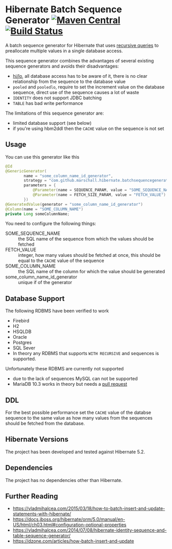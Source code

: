 Hibernate Batch Sequence Generator [![Maven Central](https://maven-badges.herokuapp.com/maven-central/com.github.marschall/hibernate-batch-sequence-generator/badge.svg)](https://maven-badges.herokuapp.com/maven-central/com.github.marschall/hibernate-batch-sequence-generator) [![Build Status](https://travis-ci.org/marschall/hibernate-batch-sequence-generator.svg?branch=master)](https://travis-ci.org/marschall/hibernate-batch-sequence-generator)
==================================

A batch sequence generator for Hibernate that uses [recursive queries](https://en.wikipedia.org/wiki/Hierarchical_and_recursive_queries_in_SQL) to preallocate multiple values in a single database access.

This sequence generator combines the advantages of several existing sequence generators and avoids their disadvantages:

- [hi/lo](https://vladmihalcea.com/2014/06/23/the-hilo-algorithm/), all database access has to be aware of it, there is no clear relationship from the sequence to the database value
- `pooled` and `pooledlo`, require to set the increment value on the database sequence, direct use of the sequence causes a lot of waste
- `IDENTITY` does not support JDBC batching
- `TABLE` has bad write performance

The limitations of this sequence generator are:

- limited database support (see below)
- if you're using hbm2ddl then the `CACHE` value on the sequence is not set

Usage
-----

You can use this generator like this

```java
@Id
@GenericGenerator(
        name = "some_column_name_id_generator",
        strategy = "com.github.marschall.hibernate.batchsequencegenerator.BatchSequenceGenerator",
        parameters = {
            @Parameter(name = SEQUENCE_PARAM, value = "SOME_SEQUENCE_NAME"),
            @Parameter(name = FETCH_SIZE_PARAM, value = "FETCH_VALUE")
        })
@GeneratedValue(generator = "some_column_name_id_generator")
@Column(name = "SOME_COLUMN_NAME")
private Long someColumnName;
```

You need to configure the following things:

<dl>
<dt>SOME_SEQUENCE_NAME</dt>
<dd>the SQL name of the sequence from which the values should be fetched</dd>
<dt>FETCH_VALUE</dt>
<dd>integer, how many values should be fetched at once, this should be equal to the <code>CACHE</code> value of the sequence</dd>
<dt>SOME_COLUMN_NAME</dt>
<dd>the SQL name of the column for which the value should be generated</dd>
<dt>some_column_name_id_generator</dt>
<dd>unique if of the generator</dd>
</dl>


Database Support
----------------

The following RDBMS have been verified to work

- Firebird
- H2
- HSQLDB
- Oracle
- Postgres
- SQL Sever
- In theory any RDBMS that supports `WITH RECURSIVE` and sequences is supported.

Unfortunately these RDBMS are currently not supported

- due to the lack of sequences MySQL can not be supported
- MariaDB 10.3 works in theory but needs a [pull request](https://github.com/hibernate/hibernate-orm/pull/1930)

DDL
---

For the best possible performance set the `CACHE` value of the databse sequence to the same value as how many values from the sequences should be fetched from the database.

Hibernate Versions
------------------

The project has been developed and tested against Hibernate 5.2.

Dependencies
------------

The project has no dependencies other than Hibernate.

Further Reading
---------------

- https://vladmihalcea.com/2015/03/18/how-to-batch-insert-and-update-statements-with-hibernate/
- https://docs.jboss.org/hibernate/orm/5.0/manual/en-US/html/ch03.html#configuration-optional-properties
- https://vladmihalcea.com/2014/07/08/hibernate-identity-sequence-and-table-sequence-generator/
- https://dzone.com/articles/how-batch-insert-and-update
